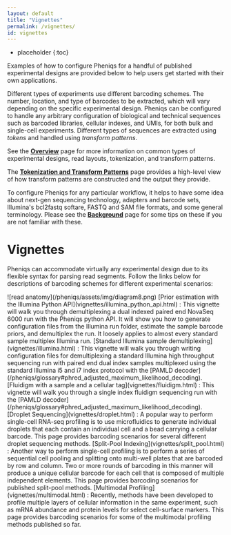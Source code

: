 ```yaml
---
layout: default
title: "Vignettes"
permalink: /vignettes/
id: vignettes
---
```


* placeholder
{:toc}

Examples of how to configure Pheniqs for a handful of published experimental designs are provided below to help users get started with their own applications.

Different types of experiments use different barcoding schemes. The number, location, and type of barcodes to be extracted, which will vary depending on the specific experimental design. Pheniqs can be configured to handle any arbitrary configuration of biological and technical sequences such as barcoded libraries, cellular indexes, and UMIs, for both bulk and single-cell experiments. Different types of sequences are extracted using _tokens_ and handled using _transform patterns_.

See the [**Overview**](overview.html) page for more information on common types of experimental designs, read layouts, tokenization, and transform patterns.

The [**Tokenization and Transform Patterns**](tokenization.html) page provides a high-level view of how transform patterns are constructed and the output they provide.

To configure Pheniqs for any particular workflow, it helps to have some idea about next-gen sequencing technology, adapters and barcode sets, Illumina's bcl2fastq softare, FASTQ and SAM file formats, and some general terminology. Please see the [**Background**](background.html) page for some tips on these if you are not familiar with these.


# Vignettes

Pheniqs can accommodate virtually any experimental design due to its flexible syntax for parsing read segments. Follow the links below for descriptions of barcoding schemes for different experimental scenarios:

<a name="illumina_python_api" />
![read anatomy](/pheniqs/assets/img/diagram8.png)
[Prior estimation with the Illumina Python API](vignettes/illumina_python_api.html)
: This vignette will walk you through demultiplexing a dual indexed paired end NovaSeq 6000 run with the Pheniqs python API. It will show you how to generate configuration files from the Illumina run folder, estimate the sample barcode priors, and demultiplex the run. It loosely applies to almost every standard sample multiplex Illumina run.

<a name="standard_illumina" />
[Standard Illumina sample demultiplexing](vignettes/illumina.html)
: This vignette will walk you through writing configuration files for demultiplexing a standard Illumina high throughput sequencing run with paired end dual index samples multiplexed using the standard Illumina i5 and i7 index protocol with the [PAMLD decoder](/pheniqs/glossary#phred_adjusted_maximum_likelihood_decoding).

<a name="fluidigm" />
[Fluidigm with a sample and a cellular tag](vignettes/fluidigm.html)
: This vignette will walk you through a single index fluidigm sequencing run with the [PAMLD decoder](/pheniqs/glossary#phred_adjusted_maximum_likelihood_decoding).

<a name="droplet" />
[Droplet Sequencing](vignettes/droplet.html)
: A popular way to perform single-cell RNA-seq profiling is to use microfluidics to generate individual droplets that each contain an individual cell and a bead carrying a cellular barcode. This page provides barcoding scenarios for several different droplet sequencing methods.

<a name="split-pool" />
[Split-Pool Indexing](vignettes/split_pool.html)
: Another way to perform single-cell profiling is to perform a series of sequential cell pooling and splitting onto multi-well plates that are barcoded by row and column. Two or more rounds of barcoding in this manner will produce a unique cellular barcode for each cell that is composed of multiple independent elements. This page provides barcoding scenarios for published split-pool methods.

<a name="multimodal" />
[Multimodal Profiling](vignettes/multimodal.html)
: Recently, methods have been developed to profile multiple layers of cellular information in the same experiment, such as mRNA abundance and protein levels for select cell-surface markers. This page provides barcoding scenarios for some of the multimodal profiling methods published so far.
